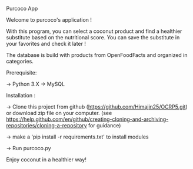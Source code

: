 Purcoco App

Welcome to purcoco's application !

With this program, you can select a coconut product and find a healthier substitute based on the nutritional score. You can save the substitute in your favorites and check it later !

The database is build with products from OpenFoodFacts and organized in categories.

Prerequisite:

-> Python 3.X 
-> MySQL

Installation :

-> Clone this project from github (https://github.com/Himajin25/OCRP5.git) or download zip file on your computer.
    (see https://help.github.com/en/github/creating-cloning-and-archiving-repositories/cloning-a-repository for guidance)

-> make a 'pip install -r requirements.txt' to install modules

-> Run purcoco.py


Enjoy coconut in a healthier way!